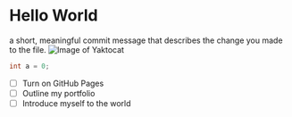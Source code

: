 # Hello World
a short, meaningful commit message that describes the change you made to the file.
![Image of Yaktocat](https://octodex.github.com/images/yaktocat.png)
``` C
int a = 0;
```
- [ ] Turn on GitHub Pages
- [ ] Outline my portfolio
- [ ] Introduce myself to the world
